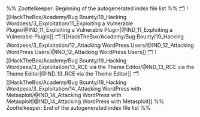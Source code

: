 %% Zoottelkeeper: Beginning of the autogenerated index file list  %%
🗂️ ![[HackTheBox/Academy/Bug Bounty/19_Hacking Wordpess/3_Exploitation/11_Exploiting a Vulnerable Plugin/@IND_11_Exploiting a Vulnerable Plugin|@IND_11_Exploiting a Vulnerable Plugin]]
🗂️ ![[HackTheBox/Academy/Bug Bounty/19_Hacking Wordpess/3_Exploitation/12_Attacking WordPress Users/@IND_12_Attacking WordPress Users|@IND_12_Attacking WordPress Users]]
🗂️ ![[HackTheBox/Academy/Bug Bounty/19_Hacking Wordpess/3_Exploitation/13_RCE via the Theme Editor/@IND_13_RCE via the Theme Editor|@IND_13_RCE via the Theme Editor]]
🗂️ [[HackTheBox/Academy/Bug Bounty/19_Hacking Wordpess/3_Exploitation/14_Attacking WordPress with Metasploit/@IND_14_Attacking WordPress with Metasploit|@IND_14_Attacking WordPress with Metasploit]]
%% Zoottelkeeper: End of the autogenerated index file list  %%
